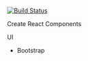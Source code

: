 [![Build Status](https://www.travis-ci.org/iFDit/xbrick.svg?branch=master)](https://www.travis-ci.org/iFDit/xbrick)

Create React Components

UI
- Bootstrap
